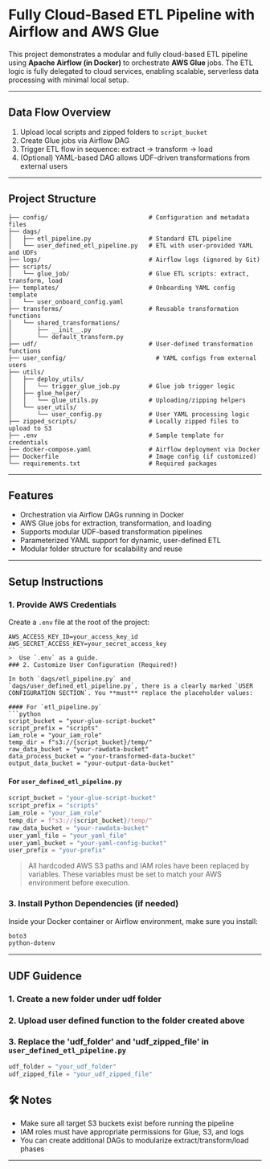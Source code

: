 # Fully Cloud-Based ETL Pipeline with Airflow and AWS Glue

This project demonstrates a modular and fully cloud-based ETL pipeline using **Apache Airflow (in Docker)** to orchestrate **AWS Glue** jobs. The ETL logic is fully delegated to cloud services, enabling scalable, serverless data processing with minimal local setup.

---
## Data Flow Overview

1. Upload local scripts and zipped folders to `script_bucket`
2. Create Glue jobs via Airflow DAG
3. Trigger ETL flow in sequence: extract → transform → load
4. (Optional) YAML-based DAG allows UDF-driven transformations from external users

---

## Project Structure

```
├── config/                            # Configuration and metadata files
├── dags/
│   ├── etl_pipeline.py                # Standard ETL pipeline
│   └── user_defined_etl_pipeline.py   # ETL with user-provided YAML and UDFs
├── logs/                              # Airflow logs (ignored by Git)
├── scripts/
│   └── glue_job/                      # Glue ETL scripts: extract, transform, load
├── templates/                         # Onboarding YAML config template
│   └── user_onboard_config.yaml
├── transforms/                        # Reusable transformation functions
│   └── shared_transformations/
│       ├── __init__.py
│       └── default_transform.py
├── udf/                               # User-defined transformation functions
├── user_config/                         # YAML configs from external users
├── utils/
│   ├── deploy_utils/
│   │   └── trigger_glue_job.py        # Glue job trigger logic
│   ├── glue_helper/
│   │   └── glue_utils.py              # Uploading/zipping helpers
│   └── user_utils/
│       └── user_config.py             # User YAML processing logic
├── zipped_scripts/                    # Locally zipped files to upload to S3
├── .env                               # Sample template for credentials
├── docker-compose.yaml                # Airflow deployment via Docker
├── Dockerfile                         # Image config (if customized)
└── requirements.txt                   # Required packages
```

---

## Features

* Orchestration via Airflow DAGs running in Docker
* AWS Glue jobs for extraction, transformation, and loading
* Supports modular UDF-based transformation pipelines
* Parameterized YAML support for dynamic, user-defined ETL
* Modular folder structure for scalability and reuse

---

##  Setup Instructions

### 1. Provide AWS Credentials

Create a `.env` file at the root of the project:

```env
AWS_ACCESS_KEY_ID=your_access_key_id
AWS_SECRET_ACCESS_KEY=your_secret_access_key
``
>  Use `.env` as a guide.
### 2. Customize User Configuration (Required!)

In both `dags/etl_pipeline.py` and `dags/user_defined_etl_pipeline.py`, there is a clearly marked `USER CONFIGURATION SECTION`. You **must** replace the placeholder values:

#### For `etl_pipeline.py`
```python
script_bucket = "your-glue-script-bucket"
script_prefix = "scripts"
iam_role = "your_iam_role"
temp_dir = f"s3://{script_bucket}/temp/"
raw_data_bucket = "your-rawdata-bucket"
data_process_bucket = "your-transformed-data-bucket"
output_data_bucket = "your-output-data-bucket"
```
#### For `user_defined_etl_pipeline.py`
```python
script_bucket = "your-glue-script-bucket"
script_prefix = "scripts"
iam_role = "your_iam_role"
temp_dir = f"s3://{script_bucket}/temp/"
raw_data_bucket = "your-rawdata-bucket"
user_yaml_file = "your_yaml_file"
user_yaml_bucket = "your-yaml-config-bucket"
user_prefix = "your-prefix"
```
> All hardcoded AWS S3 paths and IAM roles have been replaced by variables.
> These variables must be set to match your AWS environment before execution.

### 3. Install Python Dependencies (if needed)

Inside your Docker container or Airflow environment, make sure you install:

```txt
boto3
python-dotenv
```
---

##  UDF Guidence

### 1. Create a new folder under udf folder
### 2. Upload user defined function to the folder created above
### 3. Replace the 'udf_folder' and 'udf_zipped_file' in `user_defined_etl_pipeline.py`
```python
udf_folder = "your_udf_folder"
udf_zipped_file = "your_udf_zipped_file"
```

## 🛠️ Notes

* Make sure all target S3 buckets exist before running the pipeline
* IAM roles must have appropriate permissions for Glue, S3, and logs
* You can create additional DAGs to modularize extract/transform/load phases

---
